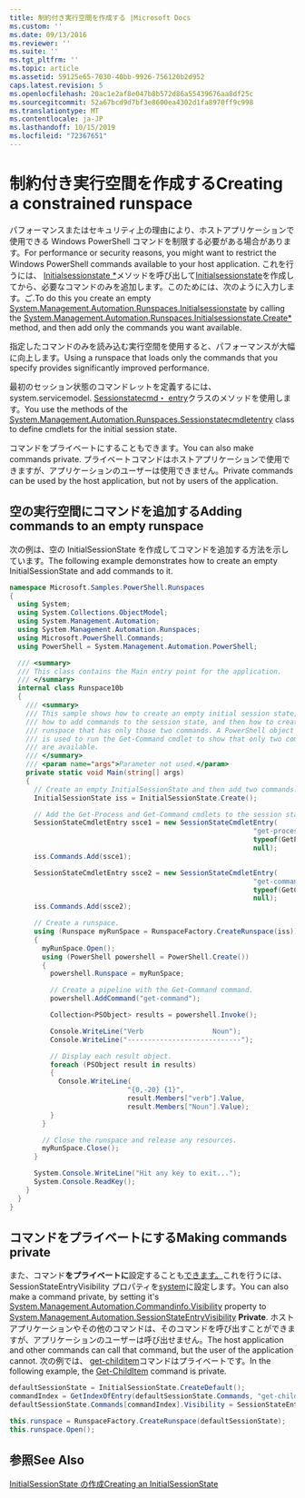 ```yaml
---
title: 制約付き実行空間を作成する |Microsoft Docs
ms.custom: ''
ms.date: 09/13/2016
ms.reviewer: ''
ms.suite: ''
ms.tgt_pltfrm: ''
ms.topic: article
ms.assetid: 59125e65-7030-40bb-9926-756120b2d952
caps.latest.revision: 5
ms.openlocfilehash: 20ac1e2af8e047b8b572d86a55439676aa8df25c
ms.sourcegitcommit: 52a67bcd9d7bf3e8600ea4302d1fa8970ff9c998
ms.translationtype: MT
ms.contentlocale: ja-JP
ms.lasthandoff: 10/15/2019
ms.locfileid: "72367651"
---
```

# <a name="creating-a-constrained-runspace"></a><span data-ttu-id="bfee4-102">制約付き実行空間を作成する</span><span class="sxs-lookup"><span data-stu-id="bfee4-102">Creating a constrained runspace</span></span>

<span data-ttu-id="bfee4-103">パフォーマンスまたはセキュリティ上の理由により、ホストアプリケーションで使用できる Windows PowerShell コマンドを制限する必要がある場合があります。</span><span class="sxs-lookup"><span data-stu-id="bfee4-103">For performance or security reasons, you might want to restrict the Windows PowerShell commands available to your host application.</span></span> <span data-ttu-id="bfee4-104">これを行うには、 [Initialsessionstate \*](/dotnet/api/System.Management.Automation.Runspaces.InitialSessionState.Create)メソッドを呼び出して[Initialsessionstate](/dotnet/api/System.Management.Automation.Runspaces.InitialSessionState)を作成してから、必要なコマンドのみを追加します。このためには、次のように入力します。ご.</span><span class="sxs-lookup"><span data-stu-id="bfee4-104">To do this you create an empty [System.Management.Automation.Runspaces.Initialsessionstate](/dotnet/api/System.Management.Automation.Runspaces.InitialSessionState) by calling the [System.Management.Automation.Runspaces.Initialsessionstate.Create\*](/dotnet/api/System.Management.Automation.Runspaces.InitialSessionState.Create) method, and then add only the commands you want available.</span></span>

 <span data-ttu-id="bfee4-105">指定したコマンドのみを読み込む実行空間を使用すると、パフォーマンスが大幅に向上します。</span><span class="sxs-lookup"><span data-stu-id="bfee4-105">Using a runspace that loads only the commands that you specify provides significantly improved performance.</span></span>

 <span data-ttu-id="bfee4-106">最初のセッション状態のコマンドレットを定義するには、system.servicemodel. [Sessionstatecmd・ entry](/dotnet/api/System.Management.Automation.Runspaces.SessionStateCmdletEntry)クラスのメソッドを使用します。</span><span class="sxs-lookup"><span data-stu-id="bfee4-106">You use the methods of the [System.Management.Automation.Runspaces.Sessionstatecmdletentry](/dotnet/api/System.Management.Automation.Runspaces.SessionStateCmdletEntry) class to define cmdlets for the initial session state.</span></span>

 <span data-ttu-id="bfee4-107">コマンドをプライベートにすることもできます。</span><span class="sxs-lookup"><span data-stu-id="bfee4-107">You can also make commands private.</span></span> <span data-ttu-id="bfee4-108">プライベートコマンドはホストアプリケーションで使用できますが、アプリケーションのユーザーは使用できません。</span><span class="sxs-lookup"><span data-stu-id="bfee4-108">Private commands can be used by the host application, but not by users of the application.</span></span>

## <a name="adding-commands-to-an-empty-runspace"></a><span data-ttu-id="bfee4-109">空の実行空間にコマンドを追加する</span><span class="sxs-lookup"><span data-stu-id="bfee4-109">Adding commands to an empty runspace</span></span>

 <span data-ttu-id="bfee4-110">次の例は、空の InitialSessionState を作成してコマンドを追加する方法を示しています。</span><span class="sxs-lookup"><span data-stu-id="bfee4-110">The following example demonstrates how to create an empty InitialSessionState and add commands to it.</span></span>

```csharp
namespace Microsoft.Samples.PowerShell.Runspaces
{
  using System;
  using System.Collections.ObjectModel;
  using System.Management.Automation;
  using System.Management.Automation.Runspaces;
  using Microsoft.PowerShell.Commands;
  using PowerShell = System.Management.Automation.PowerShell;

  /// <summary>
  /// This class contains the Main entry point for the application.
  /// </summary>
  internal class Runspace10b
  {
    /// <summary>
    /// This sample shows how to create an empty initial session state,
    /// how to add commands to the session state, and then how to create a
    /// runspace that has only those two commands. A PowerShell object
    /// is used to run the Get-Command cmdlet to show that only two commands
    /// are available.
    /// </summary>
    /// <param name="args">Parameter not used.</param>
    private static void Main(string[] args)
    {
      // Create an empty InitialSessionState and then add two commands.
      InitialSessionState iss = InitialSessionState.Create();

      // Add the Get-Process and Get-Command cmdlets to the session state.
      SessionStateCmdletEntry ssce1 = new SessionStateCmdletEntry(
                                                            "get-process",
                                                            typeof(GetProcessCommand),
                                                            null);
      iss.Commands.Add(ssce1);

      SessionStateCmdletEntry ssce2 = new SessionStateCmdletEntry(
                                                            "get-command",
                                                            typeof(GetCommandCommand),
                                                            null);
      iss.Commands.Add(ssce2);

      // Create a runspace.
      using (Runspace myRunSpace = RunspaceFactory.CreateRunspace(iss))
      {
        myRunSpace.Open();
        using (PowerShell powershell = PowerShell.Create())
        {
          powershell.Runspace = myRunSpace;

          // Create a pipeline with the Get-Command command.
          powershell.AddCommand("get-command");

          Collection<PSObject> results = powershell.Invoke();

          Console.WriteLine("Verb                 Noun");
          Console.WriteLine("----------------------------");

          // Display each result object.
          foreach (PSObject result in results)
          {
            Console.WriteLine(
                             "{0,-20} {1}",
                             result.Members["verb"].Value,
                             result.Members["Noun"].Value);
          }
        }

        // Close the runspace and release any resources.
        myRunSpace.Close();
      }

      System.Console.WriteLine("Hit any key to exit...");
      System.Console.ReadKey();
    }
  }
}
```

## <a name="making-commands-private"></a><span data-ttu-id="bfee4-111">コマンドをプライベートにする</span><span class="sxs-lookup"><span data-stu-id="bfee4-111">Making commands private</span></span>

 <span data-ttu-id="bfee4-112">また、コマンド**をプライベートに**設定することも[できます。](/dotnet/api/System.Management.Automation.CommandInfo.Visibility)これを行うには、SessionStateEntryVisibility プロパティを[system](/dotnet/api/System.Management.Automation.SessionStateEntryVisibility)に設定します。</span><span class="sxs-lookup"><span data-stu-id="bfee4-112">You can also make a command private, by setting it's [System.Management.Automation.Commandinfo.Visibility](/dotnet/api/System.Management.Automation.CommandInfo.Visibility) property to [System.Management.Automation.SessionStateEntryVisibility](/dotnet/api/System.Management.Automation.SessionStateEntryVisibility) **Private**.</span></span> <span data-ttu-id="bfee4-113">ホストアプリケーションやその他のコマンドは、そのコマンドを呼び出すことができますが、アプリケーションのユーザーは呼び出せません。</span><span class="sxs-lookup"><span data-stu-id="bfee4-113">The host application and other commands can call that command, but the user of the application cannot.</span></span> <span data-ttu-id="bfee4-114">次の例では、 [get-childitem](/powershell/module/Microsoft.PowerShell.Management/Get-ChildItem)コマンドはプライベートです。</span><span class="sxs-lookup"><span data-stu-id="bfee4-114">In the following example, the [Get-ChildItem](/powershell/module/Microsoft.PowerShell.Management/Get-ChildItem) command is private.</span></span>

```csharp
defaultSessionState = InitialSessionState.CreateDefault();
commandIndex = GetIndexOfEntry(defaultSessionState.Commands, "get-childitem");
defaultSessionState.Commands[commandIndex].Visibility = SessionStateEntryVisibility.Private;

this.runspace = RunspaceFactory.CreateRunspace(defaultSessionState);
this.runspace.Open();
```

## <a name="see-also"></a><span data-ttu-id="bfee4-115">参照</span><span class="sxs-lookup"><span data-stu-id="bfee4-115">See Also</span></span>

 [<span data-ttu-id="bfee4-116">InitialSessionState の作成</span><span class="sxs-lookup"><span data-stu-id="bfee4-116">Creating an InitialSessionState</span></span>](./creating-an-initialsessionstate.md)
